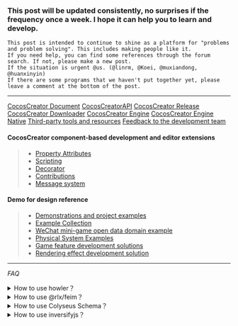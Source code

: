 ### This post will be updated consistently, no surprises if the frequency once a week. I hope it can help you to learn and develop.
	This post is intended to continue to shine as a platform for "problems and problem solving". This includes making people like it.
	If you need help, you can find some references through the forum search. If not, please make a new post.
	If the situation is urgent @us. (@linrm, @Koei, @muxiandong, @huanxinyin)
	If there are some programs that we haven't put together yet, please leave a comment at the bottom of the post.
---
[CocosCreator Document](https://docs.cocos.com/creator/manual/en/)
[CocosCreatorAPI](https://docs.cocos.com/creator/api/en/#/)
[CocosCreator Release](https://www.cocos.com/creator)
[CocosCreator Downloader](https://www.cocos.com/download)
[CocosCreator Engine](https://github.com/cocos-creator/engine)
[CocosCreator Engine Native](https://github.com/cocos-creator/engine-native)
[Third-party tools and resources](https://docs.cocos.com/creator/manual/en/getting-started/support.html)
[Feedback to the development team](https://github.com/cocos-creator/engine/issues)

#### **CocosCreator component-based development and editor extensions**
> * [Property Attributes](https://docs.cocos.com/creator/manual/en/scripting/reference/attributes.html)
> * [Scripting](https://docs.cocos.com/creator/manual/en/scripting/)
> * [Decorator](https://docs.cocos.com/creator/manual/en/scripting/decorator.html)
> * [Contributions](https://docs.cocos.com/creator/manual/zh/editor/extension/contributions.html)
> * [Message system](https://docs.cocos.com/creator/manual/en/editor/extension/messages.html)
#### **Demo for design reference**
> * [Demonstrations and project examples](https://docs.cocos.com/creator/manual/en/getting-started/support.html#demo-and-example-projects)
> * [Example Collection](https://github.com/cocos-creator/example-3d)
> * [WeChat mini-game open data domain example](https://github.com/cocos-creator/OpenDataContext_TestCase)
> * [Physical System Examples](https://github.com/cocos-creator/physics-samples)
> * [Game feature development solutions](https://github.com/cocos-creator/CococsCreator-public-technology-solutions/tree/3.4.0-release/demo)
> * [Rendering effect development solution](https://github.com/cocos-creator/CococsCreator-public-technology-solutions/tree/3.4.0-release/shader)

---

*FAQ*

<details>
 <summary>How to use howler？</summary>
 > You need to import howler like this:

 [55555_demo.zip](https://discuss.cocos2d-x.org/uploads/short-url/5wNjrk3yM9ZlGI2xn0eia9jxdRE.zip)
 
 ![image|641x500](https://discuss.cocos2d-x.org/uploads/default/optimized/3X/c/c/ccad05caa0760658ef3849bc9c27e3e820db31da_2_1282x1000.png)

 [View original article](https://discuss.cocos2d-x.org/t/cant-get-node-js-package-working-with-cocos-creator/55555)
</details>

<details>
 <summary>How to use @rlx/feim？</summary>
 > You can use rlxfeim like this:
 
 [55555_demo2.zip](https://discuss.cocos2d-x.org/uploads/short-url/cHRGLqEZTCfNG4VLOdHvHgrou8y.zip)
 
 ![image|641x500](https://discuss.cocos2d-x.org/uploads/default/optimized/3X/e/b/eb1856655c1e5b49164fb70f0d2ae252655cfb74_2_1380x484.png)

 [View original article](https://discuss.cocos2d-x.org/t/cant-get-node-js-package-working-with-cocos-creator/55555/7)
</details>

<details>
 <summary>How to use Colyseus Schema？</summary>
 > you can use Schema like this:
 
 ![image|641x500](https://discuss.cocos2d-x.org/uploads/default/optimized/3X/8/1/81a8b1b875e46368e50337a7cdc34143ffae0061_2_1324x1000.png)
 
 in this way,you need to add “allowSyntheticDefaultImports”: true to tsconfig.json.
 
 ![image|641x500](https://discuss.cocos2d-x.org/uploads/default/original/3X/c/a/ca999a86f9bf96ede865a0f07472f41addcc2fda.png)

 [View original article](https://discuss.cocos2d-x.org/t/colyseus-schema-in-cocos/55351)
</details>

<details>
 <summary>How to use inversifyjs？</summary>
 > Sorry, we don’t support inversify because we don’t support emitDecoratorMetadata.

 [View original article](https://discuss.cocos2d-x.org/t/need-help-on-using-inversifyjs-constructor-injection-syntaxerror/55391)
</details>
